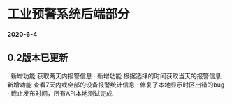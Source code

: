 # 工业预警系统后端部分
#### 2020-6-4
## 0.2版本已更新
· 新增功能 获取两天内报警信息
· 新增功能 根据选择的时间获取当天的报警信息
· 新增功能 查看7天内或全部的设备报警统计信息
· 修复了本地显示时区出错的bug
· 截止发布时间，所有API本地测试完成

